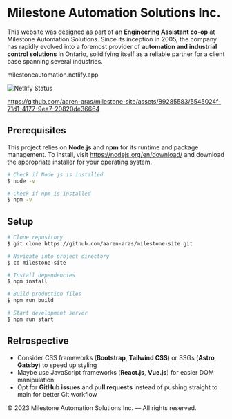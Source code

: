 # Milestone Automation Solutions Inc. 
This website was designed as part of an **Engineering Assistant co-op** at Milestone Automation Solutions. Since its inception in 2005, the company has rapidly evolved into a foremost provider of **automation and industrial control solutions** in Ontario, solidifying itself as a reliable partner for a client base spanning several industries.

<a src="https://milestoneautomation.netlify.app">milestoneautomation.netlify.app</a>

![Netlify Status](https://api.netlify.com/api/v1/badges/94615e46-7f1a-47a8-90a3-7a7b11110db0/deploy-status)

https://github.com/aaren-aras/milestone-site/assets/89285583/5545024f-71d1-4177-9ea7-20820de36664

## Prerequisites
This project relies on **Node.js** and **npm** for its runtime and package management. To install, visit https://nodejs.org/en/download/ and download the appropriate installer for your operating system. 

```bash
# Check if Node.js is installed
$ node -v

# Check if npm is installed
$ npm -v
```

## Setup
```bash
# Clone repository 
$ git clone https://github.com/aaren-aras/milestone-site.git

# Navigate into project directory
$ cd milestone-site

# Install dependencies
$ npm install

# Build production files
$ npm run build

# Start development server 
$ npm run start
```

## Retrospective
 - Consider CSS frameworks (**Bootstrap**, **Tailwind CSS**) or SSGs (**Astro**, **Gatsby**) to speed up styling
 - Maybe use JavaScript frameworks (**React.js**, **Vue.js**) for easier DOM manipulation
 - Opt for **GitHub issues** and **pull requests** instead of pushing straight to main for better Git workflow

© 2023 Milestone Automation Solutions Inc. — All rights reserved.
